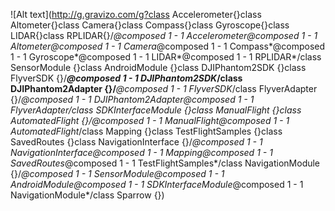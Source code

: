 ![Alt text](http://g.gravizo.com/g?class Accelerometer{}class Altometer{}class Camera{}class Compass{}class Gyroscope{}class LIDAR{}class RPLIDAR{}/***@composed 1 - 1 Accelerometer*@composed 1 - 1 Altometer*@composed 1 - 1 Camera*@composed 1 - 1 Compass*@composed 1 - 1 Gyroscope*@composed 1 - 1 LIDAR*@composed 1 - 1 RPLIDAR*/class SensorModule {}class AndroidModule {}class DJIPhantom2SDK {}class FlyverSDK {}/***@composed 1 - 1 DJIPhantom2SDK*/class DJIPhantom2Adapter {}/***@composed 1 - 1 FlyverSDK*/class FlyverAdapter {}/***@composed 1 - 1 DJIPhantom2Adapter*@composed 1 - 1 FlyverAdapter*/class SDKInterfaceModule {}class ManualFlight {}class AutomatedFlight {}/***@composed 1 - 1 ManualFlight*@composed 1 - 1 AutomatedFlight*/class Mapping {}class TestFlightSamples {}class SavedRoutes {}class NavigationInterface {}/***@composed 1 - 1 NavigationInterface*@composed 1 - 1 Mapping*@composed 1 - 1 SavedRoutes*@composed 1 - 1 TestFlightSamples*/class NavigationModule {}/***@composed 1 - 1 SensorModule*@composed 1 - 1 AndroidModule*@composed 1 - 1 SDKInterfaceModule*@composed 1 - 1 NavigationModule*/class Sparrow {})
